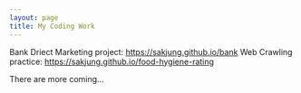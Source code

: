 ```yaml
---
layout: page
title: My Coding Work
---
```


Bank Driect Marketing project: https://sakjung.github.io/bank
Web Crawling practice: https://sakjung.github.io/food-hygiene-rating

There are more coming...
